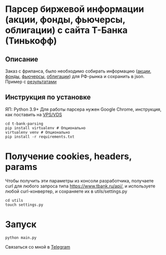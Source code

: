 # Парсер биржевой информации (акции, фонды, фьючерсы, облигации) с сайта T-Банка (Тинькофф)

## Описание
Заказ с фриланса, было необходимо собирать информацию ([акции](https://www.tbank.ru/invest/stocks/), [фонды](https://www.tbank.ru/invest/etfs/), [фьючерсы](https://www.tbank.ru/invest/futures/), [облигации](https://www.tbank.ru/invest/bonds/)) для РФ-рынка и сохранить в json. Пример с [результатами](https://github.com/FalseHuman/t-bank-parsing/blob/master/json_example)


## Инструкция по установке

ЯП: Python 3.9+
Для работы парсера нужен Google Chrome, инструкция, как поставить на [VPS/VDS](https://skolo.online/documents/webscrapping/#pre-requisites)
```
cd t-bank-parsing
pip install virtualenv # Опционально
virtualenv venv # Опционально
pip install -r requirements.txt
```

# Получение cookies, headers, params
Чтобы получить эти параметры из консоли разработчика, 
получаете curl для любого запроса типа https://www.tbank.ru/api/, и испoльзуете любой curl-конвертер, и сохраняете их в utils/settings.py
```
cd utils
touch settings.py
```

# Запуск
```
python main.py 
```


Связаться со мной в [Telegram](https://t.me/FalseHuman)